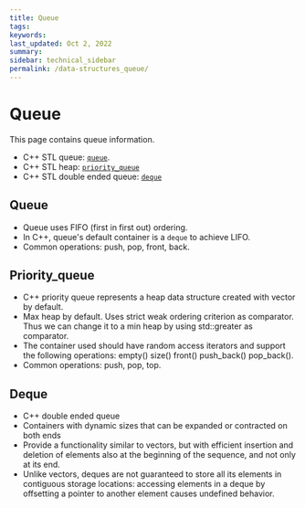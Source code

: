 ```yaml
---
title: Queue
tags: 
keywords: 
last_updated: Oct 2, 2022
summary: 
sidebar: technical_sidebar
permalink: /data-structures_queue/
---
```


# Queue
This page contains queue information. 
- C++ STL queue: [`queue`](https://www.cplusplus.com/reference/queue/).
- C++ STL heap: [`priority_queue`](https://www.cplusplus.com/reference/queue/priority_queue/)
- C++ STL double ended queue: [`deque`](http://www.cplusplus.com/reference/deque/deque/)

## Queue  
- Queue uses FIFO (first in first out) ordering.
- In C++, queue's default container  is a `deque` to achieve LIFO.
- Common operations: push, pop, front, back.


## Priority_queue
- C++ priority queue represents a heap data structure created with vector<T> by default.
- Max heap by default. Uses strict weak ordering criterion as comparator. Thus we can change it to a min heap by using std::greater<T> as comparator.
- The container used should have random access iterators and support the following operations: empty() size() front() push_back() pop_back(). 
- Common operations: push, pop, top.


## Deque
- C++ double ended queue
- Containers with dynamic sizes that can be expanded or contracted on both ends
- Provide a functionality similar to vectors, but with efficient insertion and deletion of elements also at the beginning of the sequence, and not only at its end. 
- Unlike vectors, deques are not guaranteed to store all its elements in contiguous storage locations: accessing elements in a deque by offsetting a pointer to another element causes undefined behavior.
